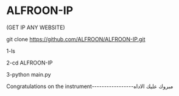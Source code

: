 # ALFROON-IP
(GET IP ANY WEBSITE)

git clone https://github.com/ALFROON/ALFROON-IP.git

1-ls

2-cd ALFROON-IP

3-python main.py

Congratulations on the instrument-----------------مبروك عليك الاداه


